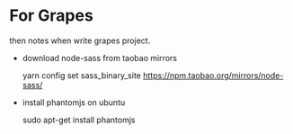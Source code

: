 # For Grapes
then notes when write grapes project.


* download node-sass from taobao mirrors

  yarn config set sass_binary_site https://npm.taobao.org/mirrors/node-sass/

* install phantomjs on ubuntu

  sudo apt-get install phantomjs

